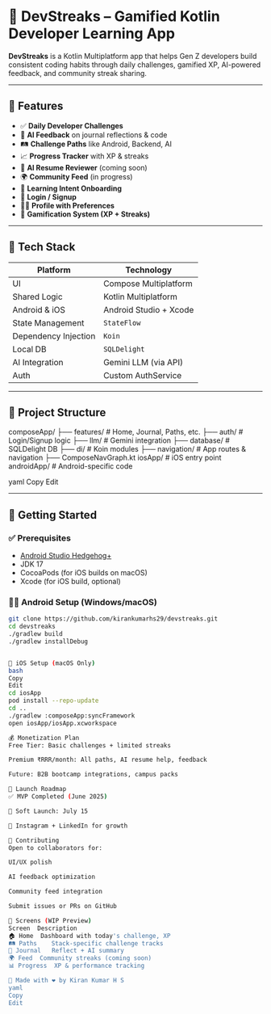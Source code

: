 # 🚀 DevStreaks – Gamified Kotlin Developer Learning App

**DevStreaks** is a Kotlin Multiplatform app that helps Gen Z developers build consistent coding habits through daily challenges, gamified XP, AI-powered feedback, and community streak sharing.

---

## 📱 Features

- ✅ **Daily Developer Challenges**
- 🧠 **AI Feedback** on journal reflections & code
- 🛤️ **Challenge Paths** like Android, Backend, AI
- 📈 **Progress Tracker** with XP & streaks
- 🤖 **AI Resume Reviewer** (coming soon)
- 🌍 **Community Feed** (in progress)
- 🎯 **Learning Intent Onboarding**
- 🔐 **Login / Signup**
- 🧑‍💻 **Profile with Preferences**
- 🚀 **Gamification System (XP + Streaks)**

---

## 🧩 Tech Stack

| Platform          | Technology              |
|------------------|--------------------------|
| UI               | Compose Multiplatform    |
| Shared Logic     | Kotlin Multiplatform     |
| Android & iOS    | Android Studio + Xcode   |
| State Management | `StateFlow`              |
| Dependency Injection | `Koin`              |
| Local DB         | `SQLDelight`             |
| AI Integration   | Gemini LLM (via API)     |
| Auth             | Custom AuthService       |

---

## 🔧 Project Structure
composeApp/
├── features/ # Home, Journal, Paths, etc.
├── auth/ # Login/Signup logic
├── llm/ # Gemini integration
├── database/ # SQLDelight DB
├── di/ # Koin modules
├── navigation/ # App routes & navigation
├── ComposeNavGraph.kt
iosApp/ # iOS entry point
androidApp/ # Android-specific code

yaml
Copy
Edit



---

## 🚀 Getting Started

### ✅ Prerequisites

- [Android Studio Hedgehog+](https://developer.android.com/studio)
- JDK 17
- CocoaPods (for iOS builds on macOS)
- Xcode (for iOS build, optional)

### 🧑‍💻 Android Setup (Windows/macOS)

```bash
git clone https://github.com/kirankumarhs29/devstreaks.git
cd devstreaks
./gradlew build
./gradlew installDebug


🍏 iOS Setup (macOS Only)
bash
Copy
Edit
cd iosApp
pod install --repo-update
cd ..
./gradlew :composeApp:syncFramework
open iosApp/iosApp.xcworkspace

💰 Monetization Plan
Free Tier: Basic challenges + limited streaks

Premium ₹RRR/month: All paths, AI resume help, feedback

Future: B2B bootcamp integrations, campus packs

📅 Launch Roadmap
✅ MVP Completed (June 2025)

🚀 Soft Launch: July 15

📲 Instagram + LinkedIn for growth

🤝 Contributing
Open to collaborators for:

UI/UX polish

AI feedback optimization

Community feed integration

Submit issues or PRs on GitHub

📸 Screens (WIP Preview)
Screen	Description
🏠 Home	Dashboard with today's challenge, XP
🛤️ Paths	Stack-specific challenge tracks
📝 Journal	Reflect + AI summary
🌍 Feed	Community streaks (coming soon)
📊 Progress	XP & performance tracking

🙌 Made with ❤️ by Kiran Kumar H S
yaml
Copy
Edit

